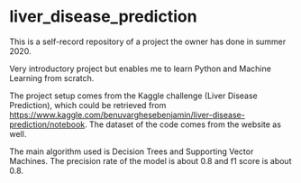 # liver_disease_prediction

This is a self-record repository of a project the owner has done in summer 2020.

Very introductory project but enables me to learn Python and Machine Learning from scratch.

The project setup comes from the Kaggle challenge (Liver Disease Prediction), which could be retrieved from https://www.kaggle.com/benuvarghesebenjamin/liver-disease-prediction/notebook. The dataset of the code comes from the website as well.

The main algorithm used is Decision Trees and Supporting Vector Machines. The precision rate of the model is about 0.8 and f1 score is about 0.8.

